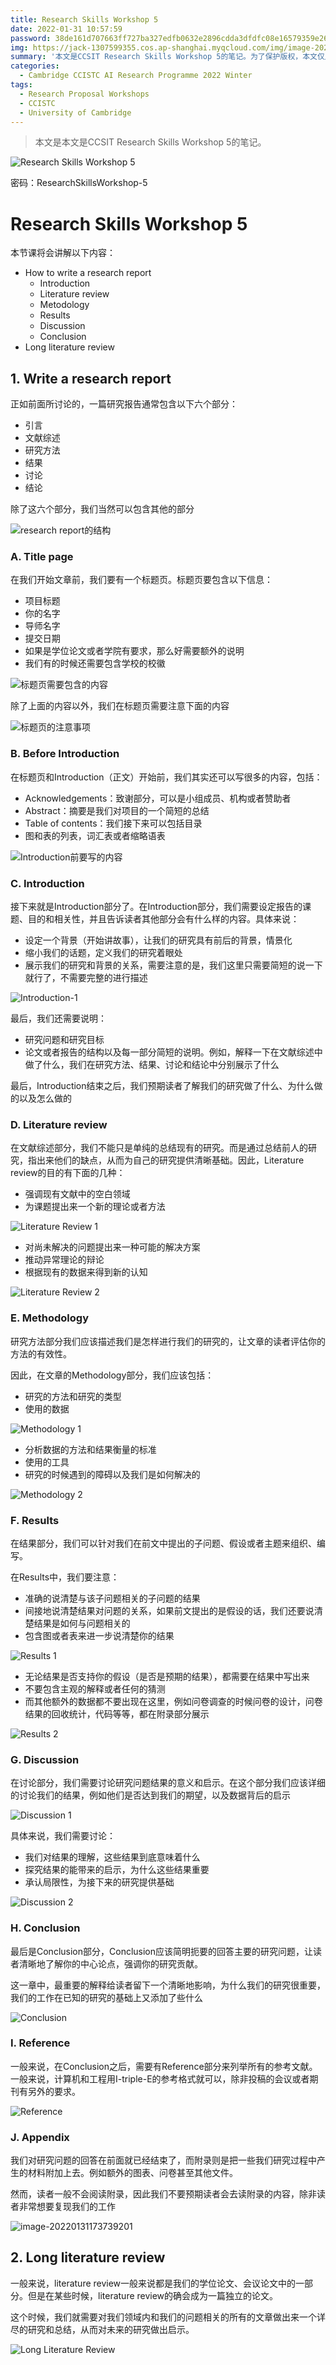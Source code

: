 ```yaml
---
title: Research Skills Workshop 5
date: 2022-01-31 10:57:59
password: 38de161d707663ff727ba327edfb0632e2896cdda3dfdfc08e16579359e2684d
img: https://jack-1307599355.cos.ap-shanghai.myqcloud.com/img/image-20220131105840698.png
summary: '本文是CCSIT Research Skills Workshop 5的笔记。为了保护版权，本文仅用作我的复习只用，因此并不会向所有人公开,抱歉了哈~'
categories:
  - Cambridge CCISTC AI Research Programme 2022 Winter
tags:
  - Research Proposal Workshops
  - CCISTC
  - University of Cambridge
---
```


> 本文是本文是CCSIT Research Skills Workshop 5的笔记。

![Research Skills Workshop 5](https://jack-1307599355.cos.ap-shanghai.myqcloud.com/img/image-20220131105840698.png)



密码：ResearchSkillsWorkshop-5





# Research Skills Workshop 5

本节课将会讲解以下内容：

- How to write a research report
  - Introduction
  - Literature review
  - Metodology
  - Results
  - Discussion
  - Conclusion
- Long literature review







## 1. Write a research report

正如前面所讨论的，一篇研究报告通常包含以下六个部分：

- 引言
- 文献综述
- 研究方法
- 结果
- 讨论
- 结论

除了这六个部分，我们当然可以包含其他的部分

![research report的结构](https://jack-1307599355.cos.ap-shanghai.myqcloud.com/img/image-20220131110707393.png)

 



### A. Title page

在我们开始文章前，我们要有一个标题页。标题页要包含以下信息：

- 项目标题
- 你的名字
- 导师名字
- 提交日期
- 如果是学位论文或者学院有要求，那么好需要额外的说明
- 我们有的时候还需要包含学校的校徽

![标题页需要包含的内容](https://jack-1307599355.cos.ap-shanghai.myqcloud.com/img/image-20220131115447665.png)



除了上面的内容以外，我们在标题页需要注意下面的内容

![标题页的注意事项](https://jack-1307599355.cos.ap-shanghai.myqcloud.com/img/image-20220131115731464.png)





### B. Before Introduction

在标题页和Introduction（正文）开始前，我们其实还可以写很多的内容，包括：

- Acknowledgements：致谢部分，可以是小组成员、机构或者赞助者
- Abstract：摘要是我们对项目的一个简短的总结
- Table of contents：我们接下来可以包括目录
- 图和表的列表，词汇表或者缩略语表

![Introduction前要写的内容](https://jack-1307599355.cos.ap-shanghai.myqcloud.com/img/image-20220131120030696.png)







### C. Introduction

接下来就是Introduction部分了。在Introduction部分，我们需要设定报告的课题、目的和相关性，并且告诉读者其他部分会有什么样的内容。具体来说：

- 设定一个背景（开始讲故事），让我们的研究具有前后的背景，情景化
- 缩小我们的话题，定义我们的研究着眼处
- 展示我们的研究和背景的关系，需要注意的是，我们这里只需要简短的说一下就行了，不需要完整的进行描述

![Introduction-1](https://jack-1307599355.cos.ap-shanghai.myqcloud.com/img/image-20220131120356031.png)



最后，我们还需要说明：

- 研究问题和研究目标
- 论文或者报告的结构以及每一部分简短的说明。例如，解释一下在文献综述中做了什么，我们在研究方法、结果、讨论和结论中分别展示了什么

最后，Introduction结束之后，我们预期读者了解我们的研究做了什么、为什么做的以及怎么做的





### D. Literature review

在文献综述部分，我们不能只是单纯的总结现有的研究。而是通过总结前人的研究，指出来他们的缺点，从而为自己的研究提供清晰基础。因此，Literature review的目的有下面的几种：

- 强调现有文献中的空白领域
- 为课题提出来一个新的理论或者方法

![Literature Review 1](https://jack-1307599355.cos.ap-shanghai.myqcloud.com/img/image-20220131121637954.png)



- 对尚未解决的问题提出来一种可能的解决方案
- 推动异常理论的辩论
- 根据现有的数据来得到新的认知

![Literature Review 2](https://jack-1307599355.cos.ap-shanghai.myqcloud.com/img/image-20220131122015616.png)







### E. Methodology

研究方法部分我们应该描述我们是怎样进行我们的研究的，让文章的读者评估你的方法的有效性。

因此，在文章的Methodology部分，我们应该包括：

- 研究的方法和研究的类型
- 使用的数据

![Methodology 1](https://jack-1307599355.cos.ap-shanghai.myqcloud.com/img/image-20220131122300948.png)



- 分析数据的方法和结果衡量的标准
- 使用的工具
- 研究的时候遇到的障碍以及我们是如何解决的

![Methodology 2](https://jack-1307599355.cos.ap-shanghai.myqcloud.com/img/image-20220131122405312.png)









### F. Results

在结果部分，我们可以针对我们在前文中提出的子问题、假设或者主题来组织、编写。

在Results中，我们要注意：

- 准确的说清楚与该子问题相关的子问题的结果
- 间接地说清楚结果对问题的关系，如果前文提出的是假设的话，我们还要说清楚结果是如何与问题相关的
- 包含图或者表来进一步说清楚你的结果

![Results 1](https://jack-1307599355.cos.ap-shanghai.myqcloud.com/img/image-20220131122615717.png)



- 无论结果是否支持你的假设（是否是预期的结果），都需要在结果中写出来
- 不要包含主观的解释或者任何的猜测
- 而其他额外的数据都不要出现在这里，例如问卷调查的时候问卷的设计，问卷结果的回收统计，代码等等，都在附录部分展示

![Results 2](https://jack-1307599355.cos.ap-shanghai.myqcloud.com/img/image-20220131122916087.png)





### G. Discussion

在讨论部分，我们需要讨论研究问题结果的意义和启示。在这个部分我们应该详细的讨论我们的结果，例如他们是否达到我们的期望，以及数据背后的启示

![Discussion 1](https://jack-1307599355.cos.ap-shanghai.myqcloud.com/img/image-20220131170201950.png)



具体来说，我们需要讨论：

- 我们对结果的理解，这些结果到底意味着什么
- 探究结果的能带来的启示，为什么这些结果重要
- 承认局限性，为接下来的研究提供基础

![Discussion 2](https://jack-1307599355.cos.ap-shanghai.myqcloud.com/img/image-20220131170337085.png)









### H. Conclusion

最后是Conclusion部分，Conclusion应该简明扼要的回答主要的研究问题，让读者清晰地了解你的中心论点，强调你的研究贡献。

这一章中，最重要的解释给读者留下一个清晰地影响，为什么我们的研究很重要，我们的工作在已知的研究的基础上又添加了些什么

![Conclusion](https://jack-1307599355.cos.ap-shanghai.myqcloud.com/img/image-20220131171956402.png)







### I. Reference

一般来说，在Conclusion之后，需要有Reference部分来列举所有的参考文献。一般来说，计算机和工程用I-triple-E的参考格式就可以，除非投稿的会议或者期刊有另外的要求。

![Reference](https://jack-1307599355.cos.ap-shanghai.myqcloud.com/img/image-20220131172738993.png)





### J. Appendix

我们对研究问题的回答在前面就已经结束了，而附录则是把一些我们研究过程中产生的材料附加上去。例如额外的图表、问卷甚至其他文件。

然而，读者一般不会阅读附录，因此我们不要预期读者会去读附录的内容，除非读者非常想要复现我们的工作

![image-20220131173739201](https://jack-1307599355.cos.ap-shanghai.myqcloud.com/img/image-20220131173739201.png)







## 2. Long literature review

一般来说，literature review一般来说都是我们的学位论文、会议论文中的一部分。但是在某些时候，literature review的确会成为一篇独立的论文。

这个时候，我们就需要对我们领域内和我们的问题相关的所有的文章做出来一个详尽的研究和总结，从而对未来的研究做出启示。

![Long Literature Review](https://jack-1307599355.cos.ap-shanghai.myqcloud.com/img/image-20220131174811065.png)
